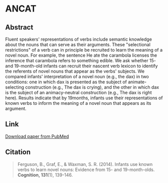 # ANCAT

## Abstract

Fluent speakers' representations of verbs include semantic knowledge about the nouns that can serve as their arguments. These "selectional restrictions" of a verb can in principle be recruited to learn the meaning of a novel noun. For example, the sentence He ate the carambola licenses the inference that carambola refers to something edible. We ask whether 15- and 19-month-old infants can recruit their nascent verb lexicon to identify the referents of novel nouns that appear as the verbs' subjects. We compared infants' interpretation of a novel noun (e.g., the dax) in two conditions: one in which dax is presented as the subject of animate-selecting construction (e.g., The dax is crying), and the other in which dax is the subject of an animacy-neutral construction (e.g., The dax is right here). Results indicate that by 19months, infants use their representations of known verbs to inform the meaning of a novel noun that appears as its argument.

## Link

[Download paper from PubMed](http://www.ncbi.nlm.nih.gov/pubmed/24463934)

## Citation

> Ferguson, B., Graf, E., & Waxman, S. R. (2014). Infants use known verbs to learn novel nouns: Evidence from 15- and 19-month-olds. **Cognition, 131**(1), 139-146.